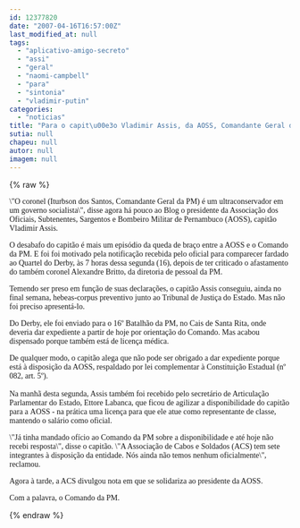 ```yaml
---
id: 12377820
date: "2007-04-16T16:57:00Z"
last_modified_at: null
tags:
  - "aplicativo-amigo-secreto"
  - "assi"
  - "geral"
  - "naomi-campbell"
  - "para"
  - "sintonia"
  - "vladimir-putin"
categories:
  - "noticias"
title: "Para o capit\u00e3o Vladimir Assis, da AOSS, Comandante Geral da PM n\u00e3o tem sintonia com a base"
sutia: null
chapeu: null
autor: null
imagem: null
---
```

{% raw %}
<p><P><FONT face=Verdana>\"O coronel (Iturbson dos Santos, Comandante </FONT><FONT face=Verdana>Geral da PM) é um ultraconservador em um </FONT><FONT face=Verdana>governo socialista\", disse agora há pouco ao </FONT><FONT face=Verdana>Blog o presidente da Associação dos Oficiais, </FONT><FONT face=Verdana>Subtenentes, Sargentos e Bombeiro Militar de Pernambuco (AOSS), </FONT><FONT face=Verdana>capitão Vladimir Assis.</FONT></P></p>
<p><P><FONT face=Verdana>O desabafo do capitão é mais um episódio da </FONT><FONT face=Verdana>queda de braço entre a AOSS e o Comando da </FONT><FONT face=Verdana>PM. E foi foi motivado pela notificação </FONT><FONT face=Verdana>recebida pelo oficial para comparecer fardado </FONT><FONT face=Verdana>ao Quartel do Derby, às 7 horas dessa segunda </FONT><FONT face=Verdana>(16), depois de ter criticado o afastamento </FONT><FONT face=Verdana>do também coronel Alexandre Britto, da </FONT><FONT face=Verdana>diretoria de pessoal da PM.&nbsp; </FONT></P></p>
<p><P><FONT face=Verdana>Temendo ser preso em função de suas </FONT><FONT face=Verdana>declarações, o capitão Assis conseguiu, ainda </FONT><FONT face=Verdana>no final semana, hebeas-corpus preventivo </FONT><FONT face=Verdana>junto ao Tribunal de Justiça do Estado. Mas </FONT><FONT face=Verdana>não foi preciso apresentá-lo.</FONT></P></p>
<p><P><FONT face=Verdana>Do Derby, ele foi enviado para o 16º Batalhão </FONT><FONT face=Verdana>da PM, no Cais de Santa Rita, onde deveria </FONT><FONT face=Verdana>dar expediente a partir de hoje por </FONT><FONT face=Verdana>orientação do Comando. Mas acabou dispensado </FONT><FONT face=Verdana>porque também está de licença médica.</FONT></P></p>
<p><P><FONT face=Verdana>De qualquer modo, o capitão alega que não </FONT><FONT face=Verdana>pode ser obrigado a dar expediente porque </FONT><FONT face=Verdana>está à disposição da AOSS, respaldado por lei </FONT><FONT face=Verdana>complementar à Constituição Estadual (nº 082, </FONT><FONT face=Verdana>art. 5º).<BR>&nbsp; <BR>Na manhã desta segunda, Assis também foi </FONT><FONT face=Verdana>recebido pelo secretário de Articulação Parlamentar</FONT><FONT face=Verdana> do Estado, Ettore Labanca, que ficou de agilizar a disponibilidade do&nbsp;capitão para a&nbsp;AOSS - na prática uma licença para que ele atue como representante de classe, mantendo o salário como oficial. </FONT></P></p>
<p><P><FONT face=Verdana>\"Já tinha mandado ofício ao Comando da PM </FONT><FONT face=Verdana>sobre a disponibilidade e até hoje não recebi </FONT><FONT face=Verdana>resposta\", disse o capitão. \"A Associação de </FONT><FONT face=Verdana>Cabos e Soldados (ACS) tem sete integrantes à </FONT><FONT face=Verdana>disposição da entidade. Nós ainda não temos </FONT><FONT face=Verdana>nenhum oficialmente\", reclamou.</FONT></P></p>
<p><P><FONT face=Verdana>Agora à tarde,&nbsp;a ACS divulgou nota em que </FONT><FONT face=Verdana>se solidariza ao presidente da AOSS.</FONT></P></p>
<p><P><FONT face=Verdana>Com a palavra, o Comando da PM.</FONT></P> </p>
{% endraw %}